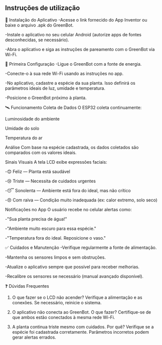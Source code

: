 
## Instruções de utilização

📲 Instalação do Aplicativo
-Acesse o link fornecido do App Inventor ou baixe o arquivo .apk do GreenBot.

-Instale o aplicativo no seu celular Android (autorize apps de fontes desconhecidas, se necessário).

-Abra o aplicativo e siga as instruções de pareamento com o GreenBot via Wi-Fi.

🌿 Primeira Configuração
-Ligue o GreenBot com a fonte de energia.

-Conecte-o à sua rede Wi-Fi usando as instruções no app.

-No aplicativo, cadastre a espécie da sua planta. Isso definirá os parâmetros ideais de luz, umidade e temperatura.

-Posicione o GreenBot próximo à planta.

🛰️ Funcionamento
Coleta de Dados
O ESP32 coleta continuamente:

Luminosidade do ambiente

Umidade do solo

Temperatura do ar

Análise
Com base na espécie cadastrada, os dados coletados são comparados com os valores ideais.

Sinais Visuais
A tela LCD exibe expressões faciais:

-😊 Feliz — Planta está saudável

-😢 Triste — Necessita de cuidados urgentes

-😴 Sonolenta — Ambiente está fora do ideal, mas não crítico

-😠 Com raiva — Condição muito inadequada (ex: calor extremo, solo seco)

Notificações no App
O usuário recebe no celular alertas como:

-"Sua planta precisa de água!"

-"Ambiente muito escuro para essa espécie."

-"Temperatura fora do ideal. Reposicione o vaso."

✅ Cuidados e Manutenção
-Verifique regularmente a fonte de alimentação.

-Mantenha os sensores limpos e sem obstruções.

-Atualize o aplicativo sempre que possível para receber melhorias.

-Recalibre os sensores se necessário (manual avançado disponível).

❓ Dúvidas Frequentes
1. O que fazer se o LCD não acender?
Verifique a alimentação e as conexões. Se necessário, reinicie o sistema.

2. O aplicativo não conecta ao GreenBot. O que fazer?
Certifique-se de que ambos estão conectados à mesma rede Wi-Fi.

3. A planta continua triste mesmo com cuidados. Por quê?
Verifique se a espécie foi cadastrada corretamente. Parâmetros incorretos podem gerar alertas errados.
